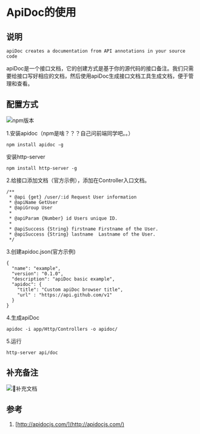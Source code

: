 # ApiDoc的使用

## 说明

```
apiDoc creates a documentation from API annotations in your source code
```
apiDoc是一个接口文档，它的创建方式是基于你的源代码的接口备注。我们只需要给接口写好相应的文档，然后使用apiDoc生成接口文档工具生成文档，便于管理和查看。

## 配置方式

![npm版本](http://upload.ouliu.net/i/20180323150537lblhz.png)

1.安装apidoc（npm是啥？？？自己问前端同学吧。。）

```
npm install apidoc -g
```
安装http-server

```
npm install http-server -g 
```

2.给接口添加文档（官方示例），添加在Controller入口文档。

```
/**
 * @api {get} /user/:id Request User information
 * @apiName GetUser
 * @apiGroup User
 *
 * @apiParam {Number} id Users unique ID.
 *
 * @apiSuccess {String} firstname Firstname of the User.
 * @apiSuccess {String} lastname  Lastname of the User.
 */
```

3.创建apidoc.json(官方示例)

```
{
  "name": "example",
  "version": "0.1.0",
  "description": "apiDoc basic example",
  "apidoc": {
    "title": "Custom apiDoc browser title",
    "url" : "https://api.github.com/v1"
  }
}
```

4.生成apiDoc

```
apidoc -i app/Http/Controllers -o apidoc/
```

5.运行

```
http-server api/doc
```

## 补充备注

![补充文档](http://upload.ouliu.net/i/201803231530176y373.jpeg)

## 参考
1. [http://apidocjs.com/](http://apidocjs.com/)